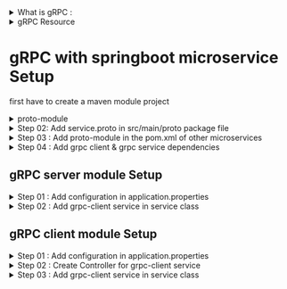 
<details>
	<summary>What is gRPC :</summary> 
RPC is an open-source remote procedure call framework created by Google in 2016, which enables one machine to invoke code on another machine as if it is a local function call. It is popular due to its thriving developer ecosystem and its high performance out of the box. more here: https://www.youtube.com/watch?v=gnchfOojMk4
 
#### 🌐 gRPC is an open-source remote procedure call framework created by Google in 2016.
#### 🚀 gRPC has a thriving developer ecosystem and makes it easy to develop production-quality and type-safe APIs.
#### 🔄 gRPC uses Protocol Buffers as its data interchange format, which provides several advantages and supports strongly typed schema definitions.
#### 📚 Protocol Buffers provide broad tooling support to turn the schema defined in the proto file into data access classes for all popular programming languages.
#### ⚡ gRPC is high-performance due to Protocol Buffers' efficient binary encoding format and its use of HTTP/2 streams. 
#### 👥 gRPC is the preferred inter-service communication mechanism between microservices in data centers and is increasingly used in native mobile clients.
#### ❌ gRPC currently has limited support in web browsers, but it is possible to make gRPC calls from a browser with the help of a proxy technology called gRPC-Web.

</details>

<details>
	<summary>gRPC Resource </summary>

### What is RPC? gRPC Introduction : https://www.youtube.com/watch?v=gnchfOojMk4
### gRPC vs REST Performance Comparison : https://www.vinsguru.com/grpc-vs-rest-performance-comparison/
### Basic tutorial : https://www.youtube.com/watch?v=2CWYorTWyGs&t=488s
### udemy tutorial_ vinsguru : https://drive.google.com/drive/folders/1GkjRukgV5hn2glM4Bq6QzhrunjZ9YINE?usp=sharing 
### (Udemy) vinsguru code example : https://github.com/vinsguru/vinsguru-blog-code-samples/tree/master/grpc
### gRPC Spring Boot Integration  Articale : https://www.vinsguru.com/grpc-spring-boot-integration/

###  gRPC file upload : https://www.vinsguru.com/grpc-file-upload-client-streaming/
### grpc-spring-boot-starter : https://github.com/yidongnan/grpc-spring-boot-starter/tree/master
### https://github.com/Sayem-Hasnat/gRPC-SpringBoot-Practise/tree/dev
### bloomrpc (grpc api tester) : https://github.com/bloomrpc/bloomrpc/releases
</details>


# gRPC with springboot microservice Setup
first have to create a  maven module project 
<details>
	<summary>proto-module</summary>

It will contains the protocol buffers file (.proto) where request , 
response and fields will be written in Protobuf language .
Step 01 : Add Dependencies on pom.xml file

````ruby
  <name>message-common</name>
    <properties>
        <protobuf.version>3.14.0</protobuf.version>
        <protobuf-plugin.version>0.6.1</protobuf-plugin.version>
        <grpc.version>1.35.0</grpc.version>
        <java.version>11</java.version>
        <maven.compiler.source>11</maven.compiler.source>
        <maven.compiler.target>11</maven.compiler.target>
    </properties>

    <dependencies>
        <dependency>
            <groupId>io.grpc</groupId>
            <artifactId>grpc-stub</artifactId>
            <version>1.35.0</version>
        </dependency>
        <dependency>
            <groupId>io.grpc</groupId>
            <artifactId>grpc-protobuf</artifactId>
            <version>1.35.0</version>
        </dependency>
        <dependency>
            <!-- Java 9+ compatibility - Do NOT update to 2.0.0 -->
            <groupId>jakarta.annotation</groupId>
            <artifactId>jakarta.annotation-api</artifactId>
            <version>1.3.5</version>
            <optional>true</optional>
        </dependency>
    </dependencies>
<plugins>
            <plugin>
                <groupId>org.xolstice.maven.plugins</groupId>
                <artifactId>protobuf-maven-plugin</artifactId>
                <version>0.6.1</version>
                <configuration>
                    <protocArtifact>com.google.protobuf:protoc:${protobuf.version}:exe:linux-x86_64</protocArtifact>
                    <pluginId>grpc-java</pluginId>
                    <pluginArtifact>io.grpc:protoc-gen-grpc-java:${grpc.version}:exe:linux-x86_64</pluginArtifact>
                </configuration>
                <executions>
                    <execution>
                        <goals>
                            <goal>compile</goal>
                            <goal>compile-custom</goal>
                        </goals>
                    </execution>
                </executions>
            </plugin>
        </plugins>
````
</details>

<details>
	<summary>Step 02: Add service.proto in src/main/proto package file </summary>

````ruby
  syntax = "proto3";

  option java_multiple_files = true;
  option java_package = "com.hasnat.proto.bankservice";

  // client will request by account number on this format to get Balance
  message BalanceRequest{
    int32 account_number = 1;
  }

  //server will response this
  message Balance {
    int32  amount = 1;
    int32 account_number = 2;
  }
 // client will request
  message WithdrawRequest{
    int32 account_number = 1;
    int32  requested_amount = 2;
      }

 //server will response this
     message Money{
    int32 withdrawal_money = 1;
    int32 availableBalance = 2;
      }

  service  BankService{
    //unary service
    rpc getBalance(BalanceRequest) returns (Balance);

    //server side streaming service
    rpc withdraw(WithdrawRequest) returns (stream Money);

  }

````

##	After add the proto file this proto-module need to clean build and add the module on project modules where grpc server and client service .

</details>

<details>
	<summary>Step 03 : Add proto-module in the pom.xml of other microservices </summary>
	
````ruby
<!--greeting message module-->
		<dependency>
			<groupId>com.hasnat</groupId>
			<artifactId>message-common</artifactId>
			<version>0.0.1-SNAPSHOT</version>
		</dependency>

````


</details>

<details>
	<summary>Step 04 : Add grpc client & grpc service dependencies </summary>
	
 ````ruby

<dependency>
                        <!-- gRPC client dependency -->
			<groupId>net.devh</groupId>
			<artifactId>grpc-client-spring-boot-starter</artifactId>
			<version>2.12.0.RELEASE</version>
		</dependency>
		<!-- gRPC server dependency -->
		<dependency>
			<groupId>net.devh</groupId>
			<artifactId>grpc-server-spring-boot-starter</artifactId>
			<version>2.12.0.RELEASE</version>
</dependency>
````
</details>

## gRPC server module Setup
<details>
	<summary>Step 01 : Add configuration in application.properties </summary>


````ruby

spring.application.name=grpc-server-local
grpc.server.port=9898
server.port=8083

grpc.client.grpc-client-local.address=static://127.0.0.1:8085
grpc.client.grpc-client-local.enableKeepAlive=true
grpc.client.grpc-client-local.keepAliveWithoutCalls=true
#grpc.client.grpc-server-local.negotiationType=plaintext
grpc.client.grpc-client-local.negotiationType=PLAINTEXT

````
</details>

<details>
	<summary>Step 02 : Add grpc-client service in service class </summary>
	
````ruby
@GrpcService
public class BankService extends BankServiceGrpc.BankServiceImplBase {

    //Unary RPC
    @Override
    public void getBalance(BalanceRequest balanceRequest, StreamObserver<Balance> responseObserver) {
        int accountNumber = balanceRequest.getAccountNumber();
        Balance balance = Balance.newBuilder()
                .setAmount(BankAccountDB.getBalance(accountNumber))
                .setAccountNumber(accountNumber)
                .build();

        BankAccountDB.printAccountDetails();
        responseObserver.onNext(balance);
        responseObserver.onCompleted();
    }

    //Client-streaming RPC
    @Override
    public void withdraw(WithdrawRequest request, StreamObserver<Money> responseObserver) {
        int accountNumber = request.getAccountNumber();
        int withdrawalMoney = request.getRequestedAmount();
        int balance = BankAccountDB.getBalance(accountNumber);


        // gRPC error response Handling
        if (balance<withdrawalMoney){
            Status status = Status.FAILED_PRECONDITION
                    .withDescription("Not enough money, account have: "+ balance);
            responseObserver.onError(status.asRuntimeException());
            return;
        }
        for (int i = 0; i < (withdrawalMoney / 10); i++) {
              BankAccountDB.deductBalance(accountNumber, 10);
            Money money  = Money.newBuilder()
                    .setWithdrawalMoney(withdrawalMoney)
                    .setAvailableBalance(BankAccountDB.getBalance(request.getAccountNumber()))
                    .build();
            responseObserver.onNext(money);

        }
        responseObserver.onCompleted();
    }
}

````

</details>

## gRPC client module Setup

<details>
	<summary>Step 01 : Add configuration in application.properties </summary>

 ````ruby

spring.application.name=grpc-client-local
server.port=8081
grpc.server.port=8085


grpc.client.grpc-server-local.address=static://127.0.0.1:9898
grpc.client.grpc-server-local.enableKeepAlive=true
grpc.client.grpc-server-local.keepAliveWithoutCalls=true
#grpc.client.grpc-server-local.negotiationType=plaintext
grpc.client.grpc-server-local.negotiationType=PLAINTEXT

````

</details>


<details>
	<summary>Step 02 : Create Controller for grpc-client service   </summary>
	
````ruby

@RestController
@RequestMapping("/")
public class BankServiceController {
    @Autowired
    private BankService bankService;

    @GetMapping(value = "client/{accountNumber}")
    public BalanceResponse getBalance(@PathVariable int accountNumber) {
        return bankService.getBalance(accountNumber);
    }

    @PostMapping(value = "client/withdraw")
    public void withdrawRequest(@RequestBody ClientWithdrawRequest withdrawRequest) {
         bankService.withdrawRequest(withdrawRequest);
    }
}

````

</details>


<details>
	<summary>Step 03 : Add grpc-client service in service class   </summary>


````ruby
@Service
public class BankService {
    @GrpcClient("grpc-server-local")
    private BankServiceGrpc.BankServiceBlockingStub bankServiceBlockingStub; 
// blockingStub used for Uniray call
    @GrpcClient("grpc-server-local")
    private BankServiceGrpc.BankServiceStub bankServiceStub; // Stub used for async streaming call

    //check unary RPC
    public BalanceResponse getBalance(int accountNumber) {
        BalanceRequest balanceRequest = BalanceRequest.newBuilder()
                .setAccountNumber(accountNumber)
                .build();
        final Balance balance = this.bankServiceBlockingStub.getBalance(balanceRequest);
        System.out.println("balance" + balance);
        BalanceResponse balanceResponse = new BalanceResponse(balance.getAccountNumber(),balance.getAmount());
        return balanceResponse;
    }

    public void withdrawRequest(ClientWithdrawRequest clientWithdrawRequest){

        WithdrawRequest withdrawRequestToServer =
                WithdrawRequest.newBuilder()
                        .setAccountNumber(clientWithdrawRequest.getAccountNumber())
                        .setRequestedAmount(clientWithdrawRequest.getAmount())
                        .build();
        this.bankServiceBlockingStub.withdraw(withdrawRequestToServer)
                .forEachRemaining(m -> System.out.println(m + "localTime "+ LocalTime.now()));
        CountDownLatch latch = new CountDownLatch(1);
        this.bankServiceStub.withdraw(withdrawRequestToServer, new MoneyStreamObserver());
    }
}
````
</details>







